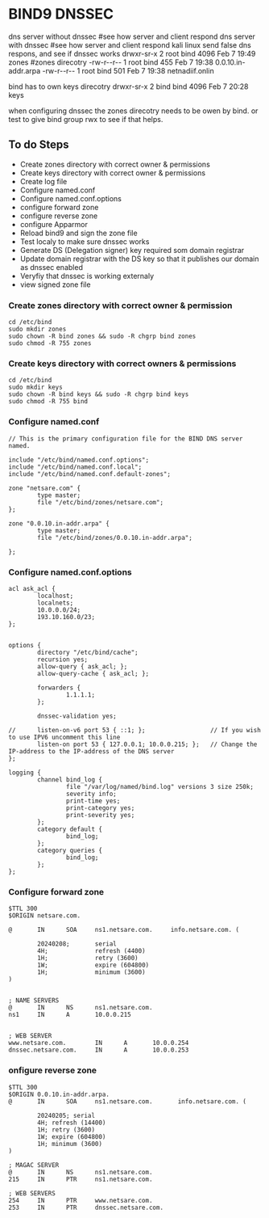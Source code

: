 # BIND9 DNSSEC

dns server without dnssec  #see how server and client respond
dns server with dnssec      #see how server and client respond
kali linux send false dns respons, and see if dnssec works
drwxr-sr-x 2 root bind 4096 Feb  7 19:49 zones  #zones direcotry
-rw-r--r-- 1 root bind 455 Feb  7 19:38 0.0.10.in-addr.arpa
-rw-r--r-- 1 root bind 501 Feb  7 19:38 netnadiif.onlin

bind has to own keys direcotry
drwxr-sr-x 2 bind bind 4096 Feb  7 20:28 keys

when configuring dnssec the zones direcotry needs to be owen by bind. or test to give bind group rwx to see if that helps.

## To do Steps
- Create zones directory with correct owner & permissions
- Create keys directory with correct owner & permissions
- Create log file
- Configure named.conf
- Configure named.conf.options
- configure forward zone
- configure reverse zone
- configure Apparmor
- Reload bind9 and sign the zone file
- Test localy to make sure dnssec works
- Generate DS (Delegation signer) key required som domain registrar
- Update domain registrar with the DS key so that it publishes our domain as dnssec enabled
- Veryfiy that dnssec is working externaly
- view signed zone file



### Create zones directory with correct owner & permission
```linux
cd /etc/bind
sudo mkdir zones
sudo chown -R bind zones && sudo -R chgrp bind zones
sudo chmod -R 755 zones
```



### Create keys directory with correct owners & permissions
```linux
cd /etc/bind
sudo mkdir keys
sudo chown -R bind keys && sudo -R chgrp bind keys
sudo chmod -R 755 bind
```



### Configure named.conf
```linux
// This is the primary configuration file for the BIND DNS server named.

include "/etc/bind/named.conf.options";
include "/etc/bind/named.conf.local";
include "/etc/bind/named.conf.default-zones";

zone "netsare.com" {
        type master;
        file "/etc/bind/zones/netsare.com";
};

zone "0.0.10.in-addr.arpa" {
        type master;
        file "/etc/bind/zones/0.0.10.in-addr.arpa";

};
```



### Configure named.conf.options
```linux
acl ask_acl {
        localhost;
        localnets;
        10.0.0.0/24;
        193.10.160.0/23;
};


options {
        directory "/etc/bind/cache";
        recursion yes;
        allow-query { ask_acl; };
        allow-query-cache { ask_acl; };

        forwarders {
                1.1.1.1;
        };

        dnssec-validation yes;

//      listen-on-v6 port 53 { ::1; };                  // If you wish to use IPV6 uncomment this line
        listen-on port 53 { 127.0.0.1; 10.0.0.215; };   // Change the IP-address to the IP-address of the DNS server
};

logging {
        channel bind_log {
                file "/var/log/named/bind.log" versions 3 size 250k;
                severity info;
                print-time yes;
                print-category yes;
                print-severity yes;
        };
        category default {
                bind_log;
        };
        category queries {
                bind_log;
        };
};
```



### Configure forward zone
```linux
$TTL 300
$ORIGIN netsare.com.

@       IN      SOA     ns1.netsare.com.     info.netsare.com. (

        20240208;       serial
        4H;             refresh (4400)
        1H;             retry (3600)
        1W;             expire (604800)
        1H;             minimum (3600)
)


; NAME SERVERS
@       IN      NS      ns1.netsare.com.
ns1     IN      A       10.0.0.215


; WEB SERVER
www.netsare.com.		IN      A       10.0.0.254
dnssec.netsare.com.		IN		A		10.0.0.253
```


### onfigure reverse zone
```linux
$TTL 300
$ORIGIN 0.0.10.in-addr.arpa.
@       IN      SOA     ns1.netsare.com.       info.netsare.com. (

        20240205; serial
        4H; refresh (14400)
        1H; retry (3600)
        1W; expire (604800)
        1H; minimum (3600)
)

; MAGAC SERVER
@       IN      NS      ns1.netsare.com.
215     IN      PTR     ns1.netsare.com.

; WEB SERVERS
254     IN      PTR     www.netsare.com.
253		IN		PTR		dnssec.netsare.com.		
```



```

